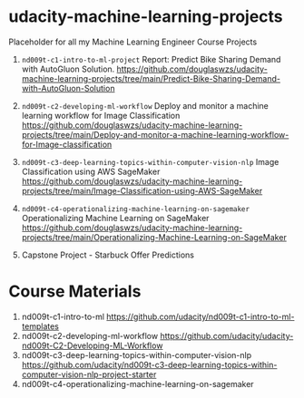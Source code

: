 # udacity-machine-learning-projects

Placeholder for all my Machine Learning Engineer Course Projects

1. `nd009t-c1-intro-to-ml-project` Report: Predict Bike Sharing Demand with AutoGluon Solution.
https://github.com/douglaswzs/udacity-machine-learning-projects/tree/main/Predict-Bike-Sharing-Demand-with-AutoGluon-Solution

1. `nd009t-c2-developing-ml-workflow` Deploy and monitor a machine learning workflow for Image Classification
https://github.com/douglaswzs/udacity-machine-learning-projects/tree/main/Deploy-and-monitor-a-machine-learning-workflow-for-Image-classification

1. `nd009t-c3-deep-learning-topics-within-computer-vision-nlp` Image Classification using AWS SageMaker
https://github.com/douglaswzs/udacity-machine-learning-projects/tree/main/Image-Classification-using-AWS-SageMaker

1. `nd009t-c4-operationalizing-machine-learning-on-sagemaker` Operationalizing Machine Learning on SageMaker
https://github.com/douglaswzs/udacity-machine-learning-projects/tree/main/Operationalizing-Machine-Learning-on-SageMaker

1. Capstone Project - Starbuck Offer Predictions

# Course Materials
1. nd009t-c1-intro-to-ml  https://github.com/udacity/nd009t-c1-intro-to-ml-templates
1. nd009t-c2-developing-ml-workflow https://github.com/udacity/udacity-nd009t-C2-Developing-ML-Workflow
2. nd009t-c3-deep-learning-topics-within-computer-vision-nlp  https://github.com/udacity/nd009t-c3-deep-learning-topics-within-computer-vision-nlp-project-starter
1. nd009t-c4-operationalizing-machine-learning-on-sagemaker
